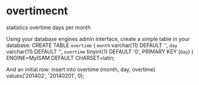 overtimecnt
===========

statistics overtime days per month

Using your database engines admin interface, create a simple table in your database:
CREATE TABLE `overtime` (
  `month` varchar(11) DEFAULT '',
  `day` varchar(11) DEFAULT '',
  `overtime` tinyint(1) DEFAULT '0',
   PRIMARY KEY (`day`)
) ENGINE=MyISAM DEFAULT CHARSET=latin;

And an initial row:
insert into overtime (month, day, overtime) values('201402', '20140201', 0);


